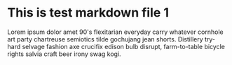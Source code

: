 # This is test markdown file 1

Lorem ipsum dolor amet 90's flexitarian everyday carry whatever cornhole art party chartreuse semiotics tilde gochujang jean shorts. Distillery try-hard selvage fashion axe crucifix edison bulb disrupt, farm-to-table bicycle rights salvia craft beer irony swag kogi. 

